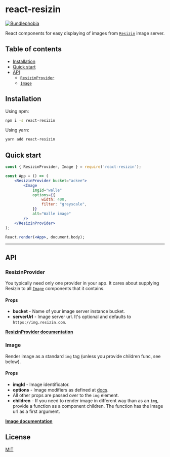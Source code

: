# react-resizin
[![Bundlephobia](https://img.shields.io/bundlephobia/minzip/react-resizin.svg)](https://bundlephobia.com/result?p=react-resizin)

React components for easy displaying of images from [`Resizin`](https://www.npmjs.com/package/resizin) image server.

## Table of contents

* [Installation](#installation)
* [Quick start](#quickstart)
* [API](#api)
    * [`ResizinProvider`](#resizinprovider)
    * [`Image`](#image)

## Installation

Using npm:

```sh
npm i -s react-resizin
```

Using yarn:

```sh
yarn add react-resizin
```

## Quick start

```jsx
const { ResizinProvider, Image } = require('react-resizin');

const App = () => (
    <ResizinProvider bucket="ackee">
        <Image
            imgId="walle"
            options={{
                width: 400,
                filter: "greyscale",
            }}
            alt="Walle image" 
        />
    </ResizinProvider>
);

React.render(<App>, document.body);
```

---

## API

### ResizinProvider

You typically need only one provider in your app. It cares about supplying Resizin to all [`Image`](#image) components that it contains.

#### Props

* **bucket** - Name of your image server instance bucket.
* **serverUrl** - Image server url. It's optional and defaults to `https://img.resizin.com`.

[**ResizinProvider documentation**](./docs/ProviderComponent.md)

### Image

Render image as a standard `img` tag (unless you provide children func, see below).

#### Props

* **imgId** - Image identificator.
* **options** - Image modifiers as defined at [docs](https://github.com/AckeeCZ/resizin-js/tree/master/docs/Modifiers.md).
* All other props are passed over to the `img` element.
* **children** - If you need to render image in different way than as an `img`, provide a function as a component children. The function has the image url as a first argument.

[**Image documentation**](./docs/ImageComponent.md)

## License

[MIT](http://opensource.org/licenses/MIT)
